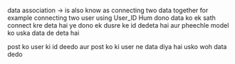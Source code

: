 data association -> is also know as connecting two data together for example connecting two user using User_ID
Hum dono data ko ek sath connect kre deta hai ye dono  ek dusre ke id dedeta hai aur pheechle model ko uska data de deta hai 


post ko user ki id deedo aur post ko ki user ne data diya hai usko woh data dedo
